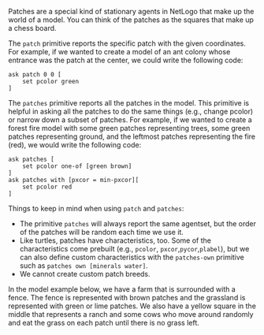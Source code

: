 ﻿Patches are a special kind of stationary agents in NetLogo that make up the world of a model. You can think of the patches as the squares that make up a chess board. 



The `patch` primitive reports the specific patch with the given coordinates. For example, if we wanted to create a model of an ant colony whose entrance was the patch at the center, we could write the following code:



```
ask patch 0 0 [
	set pcolor green
]
```

 

The `patches` primitive reports all the patches in the model. This primitive is helpful in asking all the patches to do the same things (e.g., change pcolor) or narrow down a subset of patches. For example, if we wanted to create a forest fire model with some green patches representing trees, some green patches representing ground, and the leftmost patches representing the fire (red), we would write the following code:



```
ask patches [
	set pcolor one-of [green brown]
]
ask patches with [pxcor = min-pxcor][
	set pcolor red
]
```



Things to keep in mind when using `patch` and `patches`:

* The primitive `patches` will always report the same agentset, but the order of the patches will be random each time we use it.
* Like turtles, patches have characteristics, too. Some of the characteristics come prebuilt (e.g., `pcolor`, `pxcor`,`pycor`,`plabel`), but we can also define custom characteristics with the `patches-own` primitive such as `patches own [minerals water]`.
* We cannot create custom patch breeds.



In the model example below, we have a farm that is surrounded with a fence. The fence is represented with brown patches and the grassland is represented with green or lime patches. We also have a yellow square in the middle that represents a ranch and some cows who move around randomly and eat the grass on each patch until there is no grass left.
